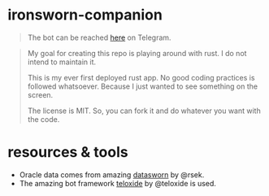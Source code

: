 # ironsworn-companion

> The bot can be reached [here](https://t.me/IronswornCompanionBot) on Telegram.

> My goal for creating this repo is playing around with rust. I do not intend to maintain it.
>
> This is my ever first deployed rust app. No good coding practices is followed whatsoever. Because I just wanted to see something on the screen.
>
> The license is MIT. So, you can fork it and do whatever you want with the code.

# resources & tools

- Oracle data comes from amazing [datasworn](https://github.com/rsek/datasworn) by @rsek.
- The amazing bot framework [teloxide](https://github.com/teloxide/teloxide) by @teloxide is used.
